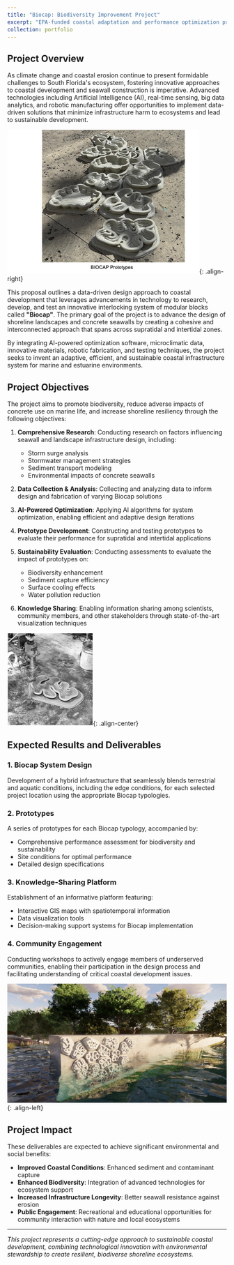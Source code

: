 ```yaml
---
title: "Biocap: Biodiversity Improvement Project"
excerpt: "EPA-funded coastal adaptation and performance optimization project<br/><img src='/images/500x300.png'>"
collection: portfolio
---
```


## Project Overview

As climate change and coastal erosion continue to present formidable challenges to South Florida's ecosystem, fostering innovative approaches to coastal development and seawall construction is imperative. Advanced technologies including Artificial Intelligence (AI), real-time sensing, big data analytics, and robotic manufacturing offer opportunities to implement data-driven solutions that minimize infrastructure harm to ecosystems and lead to sustainable development.

![Coastal Erosion Challenge](/images/biocap/image.png){: .align-right}

This proposal outlines a data-driven design approach to coastal development that leverages advancements in technology to research, develop, and test an innovative interlocking system of modular blocks called **"Biocap"**. The primary goal of the project is to advance the design of shoreline landscapes and concrete seawalls by creating a cohesive and interconnected approach that spans across supratidal and intertidal zones.

By integrating AI-powered optimization software, microclimatic data, innovative materials, robotic fabrication, and testing techniques, the project seeks to invent an adaptive, efficient, and sustainable coastal infrastructure system for marine and estuarine environments.

## Project Objectives

The project aims to promote biodiversity, reduce adverse impacts of concrete use on marine life, and increase shoreline resiliency through the following objectives:

1. **Comprehensive Research**: Conducting research on factors influencing seawall and landscape infrastructure design, including:
   - Storm surge analysis
   - Stormwater management strategies
   - Sediment transport modeling
   - Environmental impacts of concrete seawalls

2. **Data Collection & Analysis**: Collecting and analyzing data to inform design and fabrication of varying Biocap solutions

3. **AI-Powered Optimization**: Applying AI algorithms for system optimization, enabling efficient and adaptive design iterations

4. **Prototype Development**: Constructing and testing prototypes to evaluate their performance for supratidal and intertidal applications

5. **Sustainability Evaluation**: Conducting assessments to evaluate the impact of prototypes on:
   - Biodiversity enhancement
   - Sediment capture efficiency
   - Surface cooling effects
   - Water pollution reduction

6. **Knowledge Sharing**: Enabling information sharing among scientists, community members, and other stakeholders through state-of-the-art visualization techniques

![Innovative Design Approach](/images/biocap/image3.png){: .align-center}

## Expected Results and Deliverables

### 1. Biocap System Design
Development of a hybrid infrastructure that seamlessly blends terrestrial and aquatic conditions, including the edge conditions, for each selected project location using the appropriate Biocap typologies.

### 2. Prototypes
A series of prototypes for each Biocap typology, accompanied by:
- Comprehensive performance assessment for biodiversity and sustainability
- Site conditions for optimal performance
- Detailed design specifications

### 3. Knowledge-Sharing Platform
Establishment of an informative platform featuring:
- Interactive GIS maps with spatiotemporal information
- Data visualization tools
- Decision-making support systems for Biocap implementation

### 4. Community Engagement
Conducting workshops to actively engage members of underserved communities, enabling their participation in the design process and facilitating understanding of critical coastal development issues.

![Community Engagement](/images/biocap/image2.png){: .align-left}

## Project Impact

These deliverables are expected to achieve significant environmental and social benefits:

- **Improved Coastal Conditions**: Enhanced sediment and contaminant capture
- **Enhanced Biodiversity**: Integration of advanced technologies for ecosystem support
- **Increased Infrastructure Longevity**: Better seawall resistance against erosion
- **Public Engagement**: Recreational and educational opportunities for community interaction with nature and local ecosystems

---

*This project represents a cutting-edge approach to sustainable coastal development, combining technological innovation with environmental stewardship to create resilient, biodiverse shoreline ecosystems.*